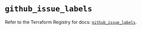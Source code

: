 # `github_issue_labels`

Refer to the Terraform Registry for docs: [`github_issue_labels`](https://registry.terraform.io/providers/integrations/github/6.3.1/docs/resources/issue_labels).
